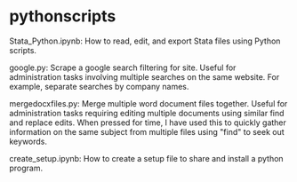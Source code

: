 # pythonscripts

Stata_Python.ipynb:
  How to read, edit, and export Stata files using Python scripts.
  
google.py:
  Scrape a google search filtering for site. Useful for administration tasks involving multiple searches on the same website. For example,     separate searches by company names.
  
mergedocxfiles.py:
  Merge multiple word document files together. Useful for administration tasks requiring editing multiple documents using similar find and replace edits. When pressed for time, I have used this to quickly gather information on the same subject from multiple files using "find" to seek out keywords.

create_setup.ipynb:
  How to create a setup file to share and install a python program.
